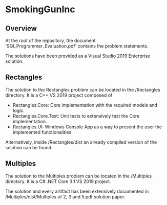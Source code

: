 # SmokingGunInc

## Overview
At the root of the repository, the document 'SGI_Programmer_Evaluation.pdf' contains the problem statements.

The solutions have been provided as a Visual Studio 2019 Enterprise solution.

## Rectangles
The solution to the Rectangles problem can be located in the /Rectangles directory. 
It is a C++ VS 2019 project composed of
* Rectangles.Core: Core implementation with the required models and logic.
* Rectangles.Core.Test: Unit tests to extensively test  the Core implementation.
* Rectangles.UI: Windows Console App as a way to present the user the implemented functionalities.

Alternatively, inside /Rectangles/dist an already compiled version of the solution can be found.

## Multiples
The solution to the Multiples problem can be located in the /Multiples directory.
It is a C# .NET Core 3.1 VS 2019 project. 

The solution and every artifact has been extensively documented in /Multiples/dist/Multiples of 2, 3 and 5.pdf solution paper.

